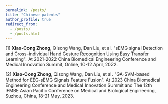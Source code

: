 ```yaml
---
permalink: /posts/
title: "Chinese patents"
author_profile: true
redirect_from: 
  - /posts/
  - /posts.html
---
```


[1] **Xiao-Cong Zhong**, Qisong Wang, Dan Liu, et al. "sEMG signal Detection and Cross-individual Hand Gesture Recognition Using Easy Transfer Learning". At 2021-2022 China Biomedical Engineering Conference and Medical Innovation Summit, Online, 10-12 April, 2022. 

[2] **Xiao-Cong Zhong**, Qisong Wang, Dan Liu, et al. "GA-SVM-based Method for EEG-sEMG Signals Feature Fusion". At 2023 China Biomedical Engineering Conference and Medical Innovation Summit and The 12th IFMBE Asian Pacific Conference on Medical and Biological Engineering, Suzhou, China, 18-21 May, 2023.


